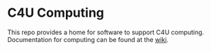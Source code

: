 # C4U Computing

This repo provides a home for software to support C4U computing. Documentation for computing can be found at the [wiki](https://github.com/c4u-stanford/c4u-docs/wiki).

